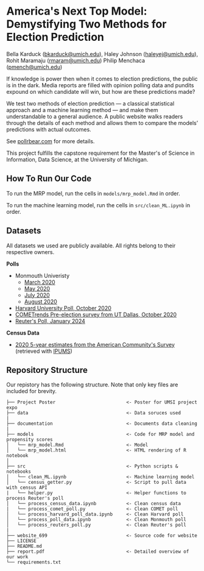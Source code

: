 # America's Next Top Model: Demystifying Two Methods for Election Prediction

Bella Karduck (bkarduck@umich.edu), Haley Johnson (haleyej@umich.edu), Rohit Maramaju (rmaram@umich.edu) Philip Menchaca (pmench@umich.edu)

If knowledge is power then when it comes to election predictions, the public is in the dark. Media reports are filled 
with opinion polling data and pundits expound on which candidate will win, but how are these predictions made?

We test two methods of election prediction — a classical statistical approach and a machine learning method — and make 
them understandable to a general audience. A public website walks readers through the details of each method and allows 
them to compare the models’ predictions with actual outcomes.

See [pollrbear.com](https://www.pollrbear.com/) for more details.

This project fulfills the capstone requirement for the Master's of Science in Information, Data Science, at the University of Michigan.

## How To Run Our Code 
To run the MRP model, run the cells in ```models/mrp_model.Rmd``` in order.

To run the machine learning model, run the cells in ```src/clean_ML.ipynb``` in order.

## Datasets 
All datasets we used are publicly available. All rights belong to their respective owners.

**Polls**
* Monmouth Univeristy 
    * [March 2020](https://www.monmouth.edu/polling-institute/reports/monmouthpoll_us_032420/)
    * [May 2020](https://www.monmouth.edu/polling-institute/reports/monmouthpoll_us_050620/)
    * [July 2020](https://www.monmouth.edu/polling-institute/reports/monmouthpoll_us_070220/)
    * [August 2020](https://www.monmouth.edu/polling-institute/reports/monmouthpoll_us_081120/)
* [Harvard University Poll, October 2020](https://dataverse.harvard.edu/dataset.xhtml?persistentId=doi:10.7910/DVN/E9N6PH)
* [COMETrends Pre-election survey from UT Dallas, October 2020](https://cometrends.utdallas.edu/)
* [Reuter's Poll, January 2024](https://ropercenter.cornell.edu/ipoll/study?doi=10.25940/ROPER-31120717)


**Census Data**
* [2020 5-year estimates from the American Community's Survey](https://www.census.gov/data/developers/data-sets/acs-5year.html) (retrieved with [IPUMS](https://www.ipums.org/))


## Repository Structure
Our repistory has the following structure. Note that only key files are included for brevity. 

```
├── Project Poster                          <- Poster for UMSI project expo
├── data                                    <- Data soruces used
| 
├── documentation                           <- Documents data cleaning
| 
├── models                                  <- Code for MRP model and propensity scores
│   └── mrp_model.Rmd                       <- Model 
│   └── mrp_model.html                      <- HTML rendering of R notebook 
│
├── src                                     <- Python scripts & notebooks
│   └── clean_ML.ipynb                      <- Machine learning model   
│   └── census_getter.py                    <- Script to pull data with census API
|   └── helper.py                           <- Helper functions to process Reuter's poll
│   └── process_census_data.ipynb           <- Clean census data 
|   └── process_comet_poll.py               <- Clean COMET poll
│   └── process_harvard_poll_data.ipynb     <- Clean Harvard poll
│   └── process_poll_data.ipynb             <- Clean Monmouth poll
│   └── process_reuters_poll.py             <- Clean Reuter's poll
|
├── website_699                             <- Source code for website
├── LICENSE
├── README.md
├── report.pdf                              <- Detailed overview of our work
└── requirements.txt
```